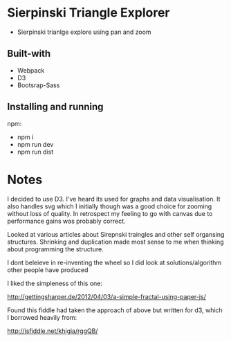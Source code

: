 # Sierpinski Triangle Explorer

- Sierpinski trianlge explore using pan and zoom

## Built-with

- Webpack
- D3
- Bootsrap-Sass

## Installing and running

npm:
- npm i
- npm run dev
- npm run dist

# Notes

I decided to use D3. I've heard its used for graphs and data visualisation. It also handles svg which I initially though was a good choice for zooming without loss of quality. In retrospect my feeling to go with canvas due to performance gains was probably correct.

Looked at various articles about Sirepnski traingles and other self organsing structures. Shrinking and duplication made most sense to me when thinking about programming the structure.

I dont beleieve in re-inventing the wheel so I did look at solutions/algorithm other people have produced

I liked the simpleness of this one:

http://gettingsharper.de/2012/04/03/a-simple-fractal-using-paper-js/

Found this fiddle had taken the approach of above but written for d3, which I borrowed heavily from:

http://jsfiddle.net/khigia/rggQB/ 